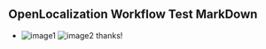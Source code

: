 ## OpenLocalization Workflow Test MarkDown
* ![image1](.\f7033b18-977b-4ecf-8a9d-48c699fb2a48.PNG)   ![image2](.\232ee10b-fa23-4878-9795-6e1265e77351.png) 
thanks!